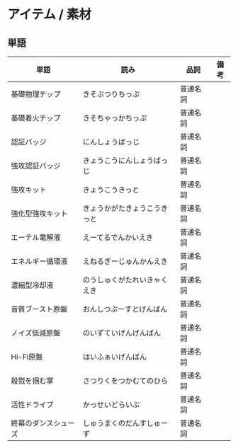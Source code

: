 # アイテム / 素材

## 単語

|単語|読み|品詞|備考|
|---|---|---|---|
|基礎物理チップ|きそぶつりちっぷ|普通名詞||
|基礎着火チップ|きそちゃっかちっぷ|普通名詞||
|認証バッジ|にんしょうばっじ|普通名詞||
|強攻認証バッジ|きょうこうにんしょうばっじ|普通名詞||
|強攻キット|きょうこうきっと|普通名詞||
|強化型強攻キット|きょうかがたきょうこうきっと|普通名詞||
|エーテル電解液|えーてるでんかいえき|普通名詞||
|エネルギー循環液|えねるぎーじゅんかんえき|普通名詞||
|濃縮型冷却液|のうしゅくがたれいきゃくえき|普通名詞||
|音質ブースト原盤|おんしつぶーすとげんばん|普通名詞||
|ノイズ低減原盤|のいずていげんげんばん|普通名詞||
|Hi-Fi原盤|はいふぁいげんばん|普通名詞||
|殺戮を掴む掌|さつりくをつかむてのひら|普通名詞||
|活性ドライブ|かっせいどらいぶ|普通名詞||
|終幕のダンスシューズ|しゅうまくのだんすしゅーず|普通名詞||